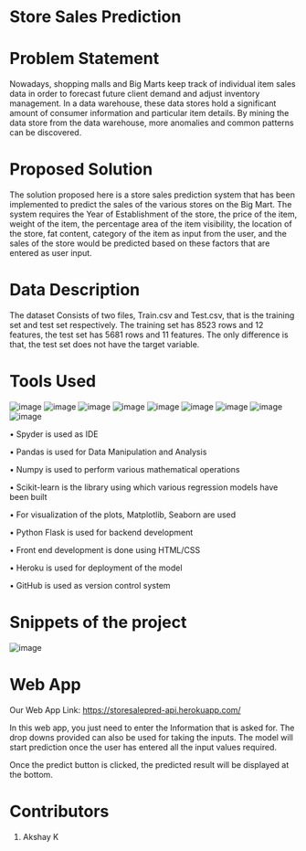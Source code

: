 # Store Sales Prediction


# Problem Statement
Nowadays, shopping malls and Big Marts keep track of individual item sales data in order to forecast future client demand and adjust inventory management. In a data warehouse, these data stores hold a significant amount of consumer information and particular item details. By mining the data store from the data warehouse, more anomalies and common patterns can be discovered.


# Proposed Solution
The solution proposed here is a store sales prediction system that has been implemented to predict the sales of the various stores on the Big Mart. The system requires the Year of Establishment of the store, the price of the item, weight of the item, the percentage area of the item visibility, the location of the store, fat content, category of the item as input from the user, and the sales of the store would be predicted based on these factors that are entered as user input.


# Data Description
The dataset Consists of two files, Train.csv and Test.csv, that is the training set and test set respectively. The training set has 8523 rows and 12 features, the test set has 5681 rows and 11 features. The only difference is that, the test set does not have the target variable.


# Tools Used
![image](https://user-images.githubusercontent.com/35571319/138539395-fcb169a7-fc5d-435e-8c17-3af5c1392774.png)
![image](https://user-images.githubusercontent.com/35571319/138539417-193bea60-dc5c-48ac-80a4-247fecefcb33.png)
![image](https://user-images.githubusercontent.com/35571319/138539422-dba2ca3d-5619-4186-93cc-14985b1c0882.png)
![image](https://user-images.githubusercontent.com/35571319/138539431-bde12e3c-0fd9-4946-b3a3-3206fc6ffee5.png)
![image](https://user-images.githubusercontent.com/35571319/138539441-f9afdb18-a94d-4422-ac92-9758619b3911.png)
![image](https://user-images.githubusercontent.com/35571319/138539447-13e7cd63-4a46-4969-b309-b0a7b389d1ca.png)
![image](https://user-images.githubusercontent.com/35571319/138539455-6e465776-15ed-4ff5-9137-205f3279ad05.png)
![image](https://user-images.githubusercontent.com/35571319/138539463-cfee9b75-dda3-43fd-9e6a-4d5e95eea0a4.png)
![image](https://user-images.githubusercontent.com/35571319/138539465-d847e643-24ee-474e-a119-4840badace53.png)


•	Spyder is used as IDE

•	Pandas is used for Data Manipulation and Analysis

•	Numpy is used to perform various mathematical operations

•	Scikit-learn is the library using which various regression models have been built

•	For visualization of the plots, Matplotlib, Seaborn are used

•	Python Flask is used for backend development

•	Front end development is done using HTML/CSS

•	Heroku is used for deployment of the model

•	GitHub is used as version control system

# Snippets of the project
![image](https://user-images.githubusercontent.com/35571319/138544770-4e321c1a-c365-4f73-b9f5-817e10eb95ea.png)


# Web App
Our Web App Link: https://storesalepred-api.herokuapp.com/

In this web app, you just need to enter the Information that is asked for. The drop downs provided can also be used for taking the inputs. The model will start prediction once the user has entered all the input values required.

Once the predict button is clicked, the predicted result will be displayed at the bottom.

# Contributors
1. Akshay K
